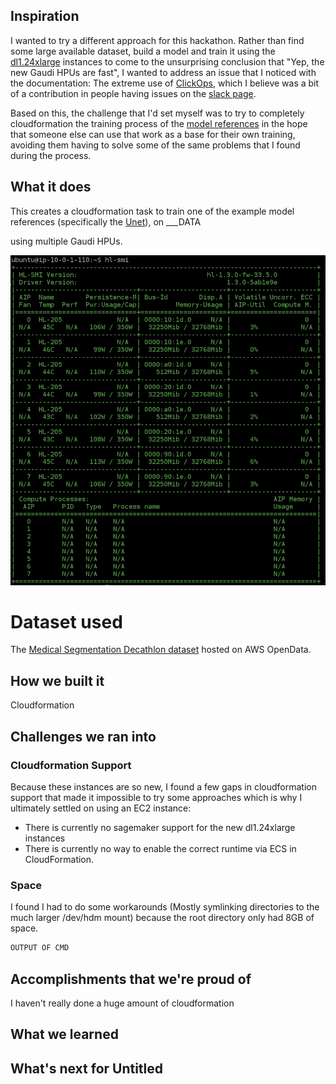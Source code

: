 ## Inspiration

I wanted to try a different approach for this hackathon. Rather than find some large available dataset, build a model and train it using the [dl1.24xlarge](https://aws.amazon.com/ec2/instance-types/dl1/) instances to come
to the unsurprising conclusion that "Yep, the new Gaudi HPUs are fast", I wanted to address an issue that I noticed with the documentation: The extreme use of [ClickOps](https://www.lastweekinaws.com/blog/clickops/), which
I believe was a bit of a contribution in people having issues on the [slack page](https://join.slack.com/t/awsdeeplearni-ftf6449/shared_invite/zt-x7w4eguu-JQM6WOL_~wnLbRc4kmbxDw).

Based on this, the challenge that I'd set myself was to try to completely cloudformation the training process of the [model references](https://github.com/HabanaAI/Model-References)
in the hope that someone else can use that work as a base for their own training, avoiding them having to solve some of the same problems that I found during the process.

## What it does
This creates a cloudformation task to train one of the example model references (specifically the [Unet](https://github.com/HabanaAI/Model-References/tree/master/PyTorch/computer_vision/segmentation/Unet)),
on ___DATA

using multiple Gaudi HPUs.

![Gaudi multiple HPUs in use](docs/hmi-out.png)




# Dataset used
The [Medical Segmentation Decathlon dataset](https://registry.opendata.aws/msd/) hosted on AWS OpenData.



## How we built it
Cloudformation


## Challenges we ran into
### Cloudformation Support
Because these instances are so new, I found a few gaps in cloudformation support that made it impossible to try some approaches which is why I ultimately settled on using an EC2 instance:
* There is currently no sagemaker support for the new dl1.24xlarge instances
* There is currently no way to enable the correct runtime via ECS in CloudFormation.

### Space
I found I had to do some workarounds (Mostly symlinking directories to the much larger /dev/hdm mount) because the 
root directory only had 8GB of space.
```zsh
OUTPUT OF CMD
```

## Accomplishments that we're proud of
I haven't really done a huge amount of cloudformation

## What we learned

## What's next for Untitled

